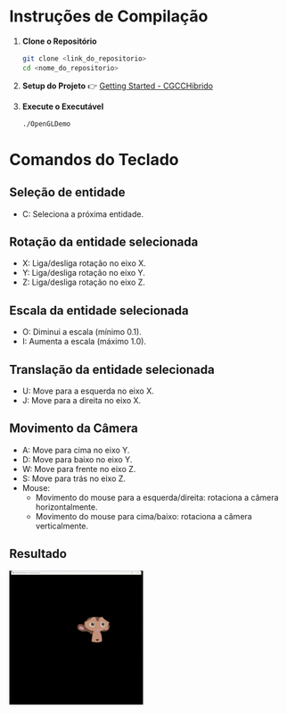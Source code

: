 # Instruções de Compilação

1. **Clone o Repositório**
   ```sh
   git clone <link_do_repositorio>
   cd <nome_do_repositorio>
   ```

2. **Setup do Projeto**
   👉 [Getting Started - CGCCHibrido](https://github.com/fellowsheep/CGCCHibrido/blob/main/GettingStarted.md)

3. **Execute o Executável**
   ```sh
   ./OpenGLDemo
   ```

# Comandos do Teclado

## Seleção de entidade
- C: Seleciona a próxima entidade.

## Rotação da entidade selecionada
- X: Liga/desliga rotação no eixo X.
- Y: Liga/desliga rotação no eixo Y.
- Z: Liga/desliga rotação no eixo Z.

## Escala da entidade selecionada
- O: Diminui a escala (mínimo 0.1).
- I: Aumenta a escala (máximo 1.0).

## Translação da entidade selecionada
- U: Move para a esquerda no eixo X.
- J: Move para a direita no eixo X.

## Movimento da Câmera
- A: Move para cima no eixo Y.
- D: Move para baixo no eixo Y.
- W: Move para frente no eixo Z.
- S: Move para trás no eixo Z.
- Mouse:
    - Movimento do mouse para a esquerda/direita: rotaciona a câmera horizontalmente.
    - Movimento do mouse para cima/baixo: rotaciona a câmera verticalmente.


## Resultado
![Result GIF](./images/result.gif)
